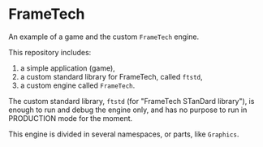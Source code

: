 # FrameTech

An example of a game and the custom `FrameTech` engine.

This repository includes:

1. a simple application (game),
2. a custom standard library for FrameTech, called `ftstd`,
3. a custom engine called `FrameTech`.

The custom standard library, `ftstd` (for "FrameTech STanDard library"), is enough to run and debug the engine only,
and has no purpose to run in PRODUCTION mode for the moment.

This engine is divided in several namespaces, or parts, like `Graphics`.
